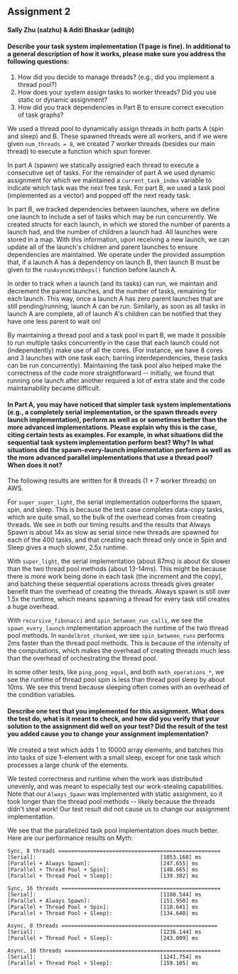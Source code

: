 ## Assignment 2
#### Sally Zhu (salzhu) & Aditi Bhaskar (aditijb)

#### Describe your task system implementation (1 page is fine). In additional to a general description of how it works, please make sure you address the following questions:
1. How did you decide to manage threads? (e.g., did you implement a thread pool?)
2. How does your system assign tasks to worker threads? Did you use static or dynamic assignment?
3. How did you track dependencies in Part B to ensure correct execution of task graphs?

We used a thread pool to dynamically assign threads in both parts A (spin and sleep) and B. These spawned threads were all workers, and if we were given `num_threads = 8`, we created 7 worker threads (besides our main thread) to execute a function which spun forever. 

In part A (spawn) we statically assigned each thread to execute a consecutive set of tasks. For the remainder of part A we used dynamic assignment for which we maintained a `current_task_index` variable to indicate which task was the next free task. For part B, we used a task pool (implemented as a vector) and popped off the next ready task. 

In part B, we tracked dependencies between launches, where we define one launch to include a set of tasks which may be run concurrently. We created structs for each launch, in which we stored the number of parents a launch had, and the number of children a launch had. All launches were stored in a map. With this information, upon receiving a new launch, we can update all of the launch's children and parent launches to ensure dependencies are maintained. We operate under the provided assumption that, if a launch A has a dependency on launch B, then launch B must be given to the `runAsyncWithDeps()` function before launch A.

In order to track when a launch (and its tasks) can run, we maintain and decrement the parent launches, and the number of tasks, remaining for each launch. This way, once a launch A has zero parent launches that are still pending/running, launch A can be run. Similarly, as soon as all tasks in launch A are complete, all of launch A's children can be notified that they have one less parent to wait on!

By maintaining a thread pool and a task pool in part B, we made it possible to run multiple tasks concurrently in the case that each launch could not (independently) make use of all the cores. (For instance, we have 8 cores and 3 launches with one task each; barring interdependencies, these tasks can be run concurrently). Maintaining the task pool also helped make the correctness of the code more straightforward -- initially, we found that running one launch after another required a lot of extra state and the code maintainability became difficult.

#### In Part A, you may have noticed that simpler task system implementations (e.g., a completely serial implementation, or the spawn threads every launch implementation), perform as well as or sometimes better than the more advanced implementations. Please explain why this is the case, citing certain tests as examples. For example, in what situations did the sequential task system implementation perform best? Why? In what situations did the spawn-every-launch implementation perform as well as the more advanced parallel implementations that use a thread pool? When does it not?

The following results are written for 8 threads (1 + 7 worker threads) on AWS.

For `super_super_light`, the serial implementation outperforms the spawn, spin, and sleep. This is because the test case completes data-copy tasks, which are quite small, so the bulk of the overhead comes from creating threads. We see in both our timing results and the results that Always Spawn is about 14x as slow as serial since new threads are spawned for each of the 400 tasks, and that creating each thread only once in Spin and Sleep gives a much slower, 2.5x runtime. 

With `super_light`, the serial implementation (about 87ms) is about 6x slower than the two thread pool methods (about 13-14ms). This might be because there is more work being done in each task (the increment and the copy), and batching these sequential operations across threads gives greater benefit than the overhead of creating the threads. Always spawn is still over 1.5x the runtime, which means spawning a thread for every task still creates a huge overhead. 

With `recursive_fibonacci` and `spin_between_run_calls`, we see the `spawn_every_launch` implementation approach the runtime of the two thread pool methods. In `mandelbrot_chunked`, we see `spin_between_runs` performs 2ms faster than the thread pool methods. This is because of the intensity of the computations, which makes the overhead of creating threads much less than the overhead of orchestrating the thread pool. 

In some other tests, like `ping_pong_equal`, and both `math_operations_*`, we see the runtime of thread pool spin is less than thread pool sleep by about 10ms. We see this trend because sleeping often comes with an overhead of the condition variables.

#### Describe one test that you implemented for this assignment. What does the test do, what is it meant to check, and how did you verify that your solution to the assignment did well on your test? Did the result of the test you added cause you to change your assignment implementation?

We created a test which adds 1 to 10000 array elements, and batches this into tasks of size 1-element with a small sleep, except for one task which processes a large chunk of the elements.

We tested correctness and runtime when the work was distributed unevenly, and was meant to especially test our work-stealing capabilities. Note that our `Always_Spawn` was implemented with static assignment, so it took longer than the thread pool methods -- likely because the threads didn't steal work! Our test result did not cause us to change our assignment implementation.

We see that the parallelized task pool implementation does much better. Here are our performance results on Myth:

```
Sync, 8 threads ===================================================
[Serial]:                                       [1053.168] ms
[Parallel + Always Spawn]:                      [247.655] ms
[Parallel + Thread Pool + Spin]:                [148.665] ms
[Parallel + Thread Pool + Sleep]:               [139.302] ms

Sync, 16 threads ==================================================
[Serial]:                                       [1100.544] ms
[Parallel + Always Spawn]:                      [151.950] ms
[Parallel + Thread Pool + Spin]:                [118.641] ms
[Parallel + Thread Pool + Sleep]:               [134.640] ms

Async, 8 threads =================================================
[Serial]:                                       [1236.144] ms
[Parallel + Thread Pool + Sleep]:               [243.009] ms

Async, 16 threads =================================================
[Serial]:                                       [1241.754] ms
[Parallel + Thread Pool + Sleep]:               [159.105] ms
```

